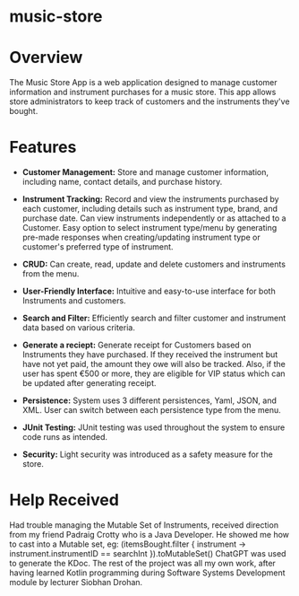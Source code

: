 # music-store

# Overview

The Music Store App is a web application designed to manage customer information and instrument purchases for a music store. This app allows store administrators to keep track of customers and the instruments they've bought.

# Features

- **Customer Management:** Store and manage customer information, including name, contact details, and purchase history.

- **Instrument Tracking:** Record and view the instruments purchased by each customer, including details such as instrument type, brand, and purchase date. Can view instruments independently or as attached to a Customer. Easy option to select instrument type/menu by generating pre-made responses when creating/updating instrument type or customer's preferred type of instrument.

- **CRUD:** Can create, read, update and delete customers and instruments from the menu.

- **User-Friendly Interface:** Intuitive and easy-to-use interface for both Instruments and customers.

- **Search and Filter:** Efficiently search and filter customer and instrument data based on various criteria.

- **Generate a reciept:** Generate receipt for Customers based on Instruments they have purchased. If they received the instrument but have not yet paid, the amount they owe will also be tracked. Also, if the user has spent €500 or more, they are eligible for VIP status which can be updated after generating receipt.

- **Persistence:** System uses 3 different persistences, Yaml, JSON, and XML. User can switch between each persistence type from the menu.

- **JUnit Testing:** JUnit testing was used throughout the system to ensure code runs as intended.

- **Security:** Light security was introduced as a safety measure for the store.

# Help Received

Had trouble managing the Mutable Set of Instruments, received direction from my friend Padraig Crotty who is a Java Developer. He showed me how to cast into a Mutable set, eg:
 (itemsBought.filter { instrument -> instrument.instrumentID == searchInt }).toMutableSet()
ChatGPT was used to generate the KDoc.
The rest of the project was all my own work, after having learned Kotlin programming during Software Systems Development module by lecturer Siobhan Drohan.

